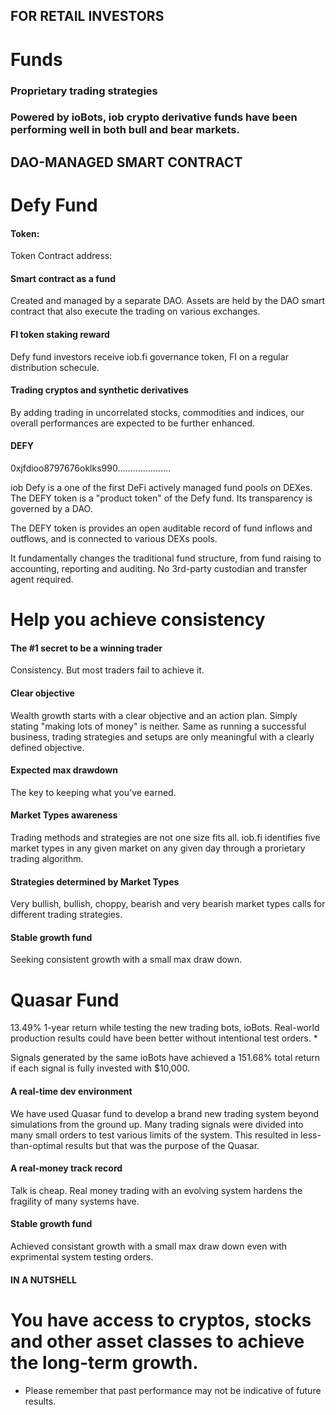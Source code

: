 ## FOR RETAIL INVESTORS

# Funds

### Proprietary trading strategies

### Powered by ioBots, iob crypto derivative funds have been performing well in both bull and bear markets.

## DAO-MANAGED SMART CONTRACT

# Defy Fund

#### Token:

Token Contract address:

#### Smart contract as a fund

Created and managed by a separate DAO. Assets are held by the DAO smart contract that also execute the trading on various exchanges.

#### FI token staking reward

Defy fund investors receive iob.fi governance token, FI on a regular distribution schecule.

#### Trading cryptos and synthetic derivatives

By adding trading in uncorrelated stocks, commodities and indices, our overall performances are expected to be further enhanced.

#### DEFY

0xjfdioo8797676oklks990.....................

iob Defy is a one of the first DeFi actively managed fund pools on DEXes. The DEFY token is a "product token" of the Defy fund. Its transparency is governed by a DAO.

The DEFY token is provides an open auditable record of fund inflows and outflows, and is connected to various DEXs pools.

It fundamentally changes the traditional fund structure, from fund raising to accounting, reporting and auditing. No 3rd-party custodian and transfer agent required.

# Help you achieve consistency

#### The #1 secret to be a winning trader

Consistency. But most traders fail to achieve it.

#### Clear objective

Wealth growth starts with a clear objective and an action plan. Simply stating "making lots of money" is neither. Same as running a successful business, trading strategies and setups are only meaningful with a clearly defined objective.

#### Expected max drawdown

The key to keeping what you've earned.

#### Market Types awareness

Trading methods and strategies are not one size fits all. iob.fi identifies five market types in any given market on any given day through a prorietary trading algorithm.

#### Strategies determined by Market Types

Very bullish, bullish, choppy, bearish and very bearish market types calls for different trading strategies.

#### Stable growth fund

Seeking consistent growth with a small max draw down.

# Quasar Fund

13.49% 1-year return while testing the new trading bots, ioBots. Real-world production results could have been better without intentional test orders. *

Signals generated by the same ioBots have achieved a 151.68% total return if each signal is fully invested with $10,000.

#### A real-time dev environment

We have used Quasar fund to develop a brand new trading system beyond simulations from the ground up. Many trading signals were divided into many small orders to test various limits of the system. This resulted in less-than-optimal results but that was the purpose of the Quasar.

#### A real-money track record

Talk is cheap. Real money trading with an evolving system hardens the fragility of many systems have.

#### Stable growth fund

Achieved consistant growth with a small max draw down even with exprimental system testing orders.

#### IN A NUTSHELL

# You have access to cryptos, stocks and other asset classes to achieve the long-term growth.

* Please remember that past performance may not be indicative of future results.